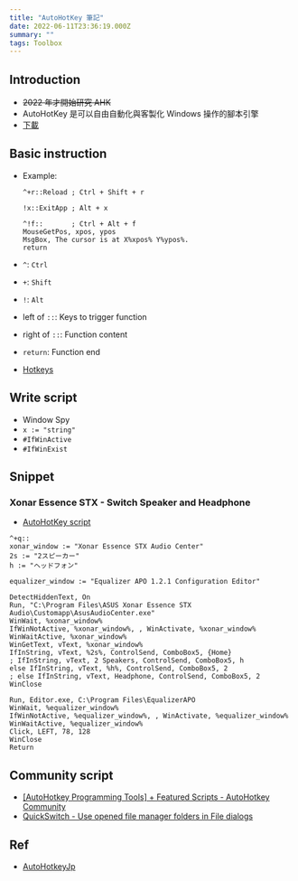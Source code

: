 ```yaml
---
title: "AutoHotKey 筆記"
date: 2022-06-11T23:36:19.000Z
summary: ""
tags: Toolbox
---
```


## Introduction

- ~~2022 年才開始研究 AHK~~
- AutoHotKey 是可以自由自動化與客製化 Windows 操作的腳本引擎
- [下載](https://www.autohotkey.com/download/ahk-install.exe)

## Basic instruction

- Example:

  ```ahk
  ^+r::Reload ; Ctrl + Shift + r

  !x::ExitApp ; Alt + x

  ^!f::       ; Ctrl + Alt + f
  MouseGetPos, xpos, ypos
  MsgBox, The cursor is at X%xpos% Y%ypos%.
  return
  ```

- `^`: `Ctrl`
- `+`: `Shift`
- `!`: `Alt`
- left of `::`: Keys to trigger function
- right of `::`: Function content
- `return`: Function end
- [Hotkeys](https://www.autohotkey.com/docs/Hotkeys.htm)

## Write script

- Window Spy
- `x := "string"`
- `#IfWinActive`
- `#IfWinExist`

## Snippet

### Xonar Essence STX - Switch Speaker and Headphone

- [AutoHotKey script](https://www.amazon.com/review/R17HDTKPBDSYSX?ASIN=B001OV789U)

```
^+q::
xonar_window := "Xonar Essence STX Audio Center"
2s := "2スピーカー"
h := "ヘッドフォン"

equalizer_window := "Equalizer APO 1.2.1 Configuration Editor"

DetectHiddenText, On
Run, "C:\Program Files\ASUS Xonar Essence STX Audio\Customapp\AsusAudioCenter.exe"
WinWait, %xonar_window%
IfWinNotActive, %xonar_window%, , WinActivate, %xonar_window%
WinWaitActive, %xonar_window%
WinGetText, vText, %xonar_window%
IfInString, vText, %2s%, ControlSend, ComboBox5, {Home}
; IfInString, vText, 2 Speakers, ControlSend, ComboBox5, h
else IfInString, vText, %h%, ControlSend, ComboBox5, 2
; else IfInString, vText, Headphone, ControlSend, ComboBox5, 2
WinClose

Run, Editor.exe, C:\Program Files\EqualizerAPO
WinWait, %equalizer_window%
IfWinNotActive, %equalizer_window%, , WinActivate, %equalizer_window%
WinWaitActive, %equalizer_window%
Click, LEFT, 78, 128
WinClose
Return
```

## Community script

- [[AutoHotkey Programming Tools] + Featured Scripts - AutoHotkey Community](https://www.autohotkey.com/boards/viewtopic.php?t=4161)
- [QuickSwitch - Use opened file manager folders in File dialogs](https://www.autohotkey.com/boards/viewtopic.php?style=19&t=102377)

## Ref

- [AutoHotkeyJp](https://sites.google.com/site/autohotkeyjp/)